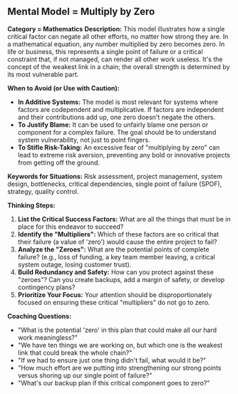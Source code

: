 ## Mental Model = Multiply by Zero

**Category = Mathematics**
**Description:** 
This model illustrates how a single critical factor can negate all other efforts, no matter how strong they are. In a mathematical equation, any number multiplied by zero becomes zero. In life or business, this represents a single point of failure or a critical constraint that, if not managed, can render all other work useless. It's the concept of the weakest link in a chain; the overall strength is determined by its most vulnerable part.

**When to Avoid (or Use with Caution):**
- **In Additive Systems:** The model is most relevant for systems where factors are codependent and multiplicative. If factors are independent and their contributions add up, one zero doesn't negate the others.
- **To Justify Blame:** It can be used to unfairly blame one person or component for a complex failure. The goal should be to understand system vulnerability, not just to point fingers.
- **To Stifle Risk-Taking:** An excessive fear of "multiplying by zero" can lead to extreme risk aversion, preventing any bold or innovative projects from getting off the ground.

**Keywords for Situations:**
Risk assessment, project management, system design, bottlenecks, critical dependencies, single point of failure (SPOF), strategy, quality control.

**Thinking Steps:**
1. **List the Critical Success Factors:** What are all the things that must be in place for this endeavor to succeed?
2. **Identify the "Multipliers":** Which of these factors are so critical that their failure (a value of 'zero') would cause the entire project to fail?
3. **Analyze the "Zeroes":** What are the potential points of complete failure? (e.g., loss of funding, a key team member leaving, a critical system outage, losing customer trust).
4. **Build Redundancy and Safety:** How can you protect against these "zeroes"? Can you create backups, add a margin of safety, or develop contingency plans?
5. **Prioritize Your Focus:** Your attention should be disproportionately focused on ensuring these critical "multipliers" do not go to zero.

**Coaching Questions:**
- "What is the potential 'zero' in this plan that could make all our hard work meaningless?"
- "We have ten things we are working on, but which one is the weakest link that could break the whole chain?"
- "If we had to ensure just one thing didn't fail, what would it be?"
- "How much effort are we putting into strengthening our strong points versus shoring up our single point of failure?"
- "What's our backup plan if this critical component goes to zero?" 